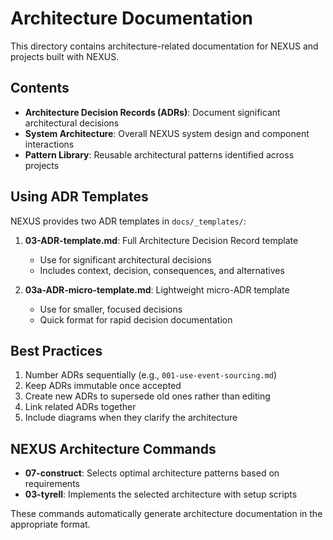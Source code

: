 # Architecture Documentation

This directory contains architecture-related documentation for NEXUS and projects built with NEXUS.

## Contents

- **Architecture Decision Records (ADRs)**: Document significant architectural decisions
- **System Architecture**: Overall NEXUS system design and component interactions
- **Pattern Library**: Reusable architectural patterns identified across projects

## Using ADR Templates

NEXUS provides two ADR templates in `docs/_templates/`:

1. **03-ADR-template.md**: Full Architecture Decision Record template
   - Use for significant architectural decisions
   - Includes context, decision, consequences, and alternatives

2. **03a-ADR-micro-template.md**: Lightweight micro-ADR template
   - Use for smaller, focused decisions
   - Quick format for rapid decision documentation

## Best Practices

1. Number ADRs sequentially (e.g., `001-use-event-sourcing.md`)
2. Keep ADRs immutable once accepted
3. Create new ADRs to supersede old ones rather than editing
4. Link related ADRs together
5. Include diagrams when they clarify the architecture

## NEXUS Architecture Commands

- **07-construct**: Selects optimal architecture patterns based on requirements
- **03-tyrell**: Implements the selected architecture with setup scripts

These commands automatically generate architecture documentation in the appropriate format.